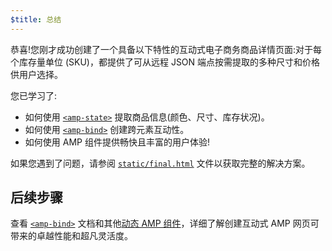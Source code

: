```yaml
---
$title: 总结
---
```


恭喜!您刚才成功创建了一个具备以下特性的互动式电子商务商品详情页面:对于每个库存量单位 (SKU)，都提供了可从远程 JSON 端点按需提取的多种尺寸和价格供用户选择。

您已学习了:

- 如何使用 [`<amp-state>`](/zh_cn/docs/reference/components/amp-bind.html#state) 提取商品信息(颜色、尺寸、库存状况)。
- 如何使用 [`<amp-bind>`](/zh_cn/docs/reference/components/amp-bind.html) 创建跨元素互动性。
- 如何使用 AMP 组件提供畅快且丰富的用户体验!

如果您遇到了问题，请参阅 [`static/final.html`](https://github.com/googlecodelabs/advanced-interactivity-in-amp/blob/master/static/final.html) 文件以获取完整的解决方案。


## 后续步骤

查看 [`<amp-bind>`](/zh_cn/docs/reference/components/amp-bind.html) 文档和其他[动态 AMP 组件](/zh_cn/docs/reference/components.html#动态内容)，详细了解创建互动式 AMP 网页可带来的卓越性能和超凡灵活度。
